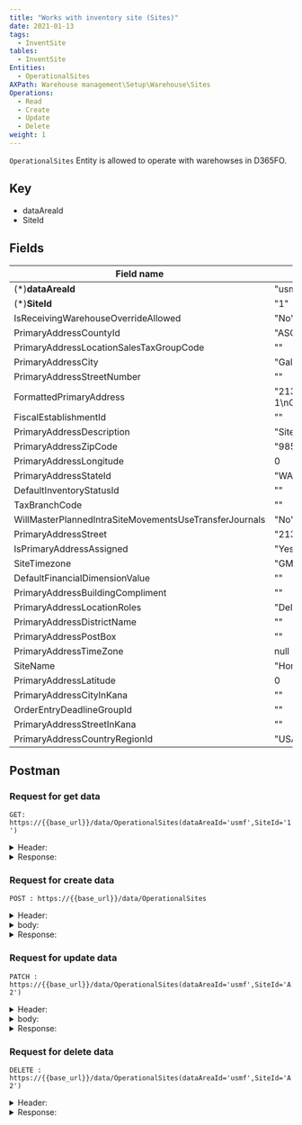 ```yaml
---
title: "Works with inventory site (Sites)"
date: 2021-01-13
tags:
  - InventSite
tables:
  - InventSite
Entities: 
  - OperationalSites
AXPath: Warehouse management\Setup\Warehouse\Sites
Operations:
  - Read
  - Create
  - Update
  - Delete
weight: 1
---
```


`OperationalSites` Entity is allowed to operate with warehowses in D365FO.

## Key

- dataAreaId
- SiteId

## Fields

| Field name                                             | Value example                                    | Description |
| ------------------------------------------------------ | ------------------------------------------------ | ----------- |
| (*)__dataAreaId__                                      | "usmf"                                           |             |
| (*)**SiteId**                                          | "1"                                              |             |
| IsReceivingWarehouseOverrideAllowed                    | "No"                                             |             |
| PrimaryAddressCountyId                                 | "ASOTIN"                                         |             |
| PrimaryAddressLocationSalesTaxGroupCode                | ""                                               |             |
| PrimaryAddressCity                                     | "Galvin"                                         |             |
| PrimaryAddressStreetNumber                             | ""                                               |             |
| FormattedPrimaryAddress                                | "213 South Street Gate 1\nGalvin WA 98544 \nUSA" |             |
| FiscalEstablishmentId                                  | ""                                               |             |
| PrimaryAddressDescription                              | "Site 1"                                         |             |
| PrimaryAddressZipCode                                  | "98544"                                          |             |
| PrimaryAddressLongitude                                | 0                                                |             |
| PrimaryAddressStateId                                  | "WA"                                             |             |
| DefaultInventoryStatusId                               | ""                                               |             |
| TaxBranchCode                                          | ""                                               |             |
| WillMasterPlannedIntraSiteMovementsUseTransferJournals | "No"                                             |             |
| PrimaryAddressStreet                                   | "213 South Street Gate 1"                        |             |
| IsPrimaryAddressAssigned                               | "Yes"                                            |             |
| SiteTimezone                                           | "GMTMINUS0800PACIFICTIME"                        |             |
| DefaultFinancialDimensionValue                         | ""                                               |             |
| PrimaryAddressBuildingCompliment                       | ""                                               |             |
| PrimaryAddressLocationRoles                            | "Delivery"                                       |             |
| PrimaryAddressDistrictName                             | ""                                               |             |
| PrimaryAddressPostBox                                  | ""                                               |             |
| PrimaryAddressTimeZone                                 | null                                             |             |
| SiteName                                               | "Home speakers production"                       |             |
| PrimaryAddressLatitude                                 | 0                                                |             |
| PrimaryAddressCityInKana                               | ""                                               |             |
| OrderEntryDeadlineGroupId                              | ""                                               |             |
| PrimaryAddressStreetInKana                             | ""                                               |             |
| PrimaryAddressCountryRegionId                          | "USA"                                            |             |

## Postman

### Request for get data

`GET: https://{{base_url}}/data/OperationalSites(dataAreaId='usmf',SiteId='1')`

<details>
    <summary>
    Header:
    </summary>

```json
OData-Version:4.0
OData-MaxVersion:4.0
Content-Type:application/json;odata.metadata=minimal
Accept:application/json;odata.metadata=minimal
Accept-Charset:UTF-8
Authorization:Bearer {{token}}
Host:{{base_url}}
```

</details>

<details>
<summary>
Response:
</summary>

```json
{
    "@odata.context": "https://{{base_url}}/data/$metadata#OperationalSites/$entity",
    "@odata.etag": "W/\"JzAsMjI1NjU0MjE2NzY7MCwyMjU2NTQyMTQyNjswLDA7MCwyMjU2NTQyNjk4OSc=\"",
    "dataAreaId": "usmf",
    "SiteId": "1",
    "IsReceivingWarehouseOverrideAllowed": "No",
    "PrimaryAddressCountyId": "ASOTIN",
    "PrimaryAddressLocationSalesTaxGroupCode": "",
    "PrimaryAddressCity": "Galvin",
    "PrimaryAddressStreetNumber": "",
    "FormattedPrimaryAddress": "213 South Street, Gate 1\nGalvin, WA 98544 \nUSA",
    "FiscalEstablishmentId": "",
    "PrimaryAddressDescription": "Site 1",
    "PrimaryAddressZipCode": "98544",
    "PrimaryAddressLongitude": 0,
    "PrimaryAddressStateId": "WA",
    "DefaultInventoryStatusId": "",
    "TaxBranchCode": "",
    "WillMasterPlannedIntraSiteMovementsUseTransferJournals": "No",
    "PrimaryAddressStreet": "213 South Street, Gate 1",
    "IsPrimaryAddressAssigned": "Yes",
    "SiteTimezone": "GMTMINUS0800PACIFICTIME",
    "DefaultFinancialDimensionValue": "",
    "PrimaryAddressBuildingCompliment": "",
    "PrimaryAddressLocationRoles": "Delivery",
    "PrimaryAddressDistrictName": "",
    "PrimaryAddressPostBox": "",
    "PrimaryAddressTimeZone": null,
    "SiteName": "Home speakers production",
    "PrimaryAddressLatitude": 0,
    "PrimaryAddressCityInKana": "",
    "OrderEntryDeadlineGroupId": "",
    "PrimaryAddressStreetInKana": "",
    "PrimaryAddressCountryRegionId": "USA"
}
```

</details>

### Request for create data

`POST : https://{{base_url}}/data/OperationalSites`

<details>
    <summary>
    Header:
    </summary>

```json
OData-Version:4.0
OData-MaxVersion:4.0
Content-Type:application/json;odata.metadata=minimal
Accept:application/json;odata.metadata=minimal
Accept-Charset:UTF-8
Authorization:Bearer {{token}}
Host:{{base_url}}
```

</details>

<details>
    <summary>
    body:
    </summary>

```json
{
    "@odata.type":"#Microsoft.Dynamics.DataEntities.OperationalSite",
    "dataAreaId": "usmf",
    "SiteId": "A2"
}
```

</details>

<details>
    <summary>
    Response:
    </summary>

```json
{
    "@odata.context": "https://{{base_url}}/data/$metadata#OperationalSites/$entity",
    "@odata.etag": "W/\"JzEsNjg3MTk0NzkwMjg7MSw2ODcxOTQ3OTAyOTswLDA7MCwwJw==\"",
    "dataAreaId": "usmf",
    "SiteId": "A2",
    "IsReceivingWarehouseOverrideAllowed": "No",
    "PrimaryAddressCountyId": "",
    "PrimaryAddressLocationSalesTaxGroupCode": "",
    "PrimaryAddressCity": "",
    "PrimaryAddressStreetNumber": "",
    "FormattedPrimaryAddress": "",
    "FiscalEstablishmentId": "",
    "PrimaryAddressDescription": "",
    "PrimaryAddressZipCode": "",
    "PrimaryAddressLongitude": 0,
    "PrimaryAddressStateId": "",
    "DefaultInventoryStatusId": "",
    "TaxBranchCode": "",
    "WillMasterPlannedIntraSiteMovementsUseTransferJournals": "No",
    "PrimaryAddressStreet": "",
    "IsPrimaryAddressAssigned": "No",
    "SiteTimezone": "GMTMINUS0800PACIFICTIME",
    "DefaultFinancialDimensionValue": "",
    "PrimaryAddressBuildingCompliment": "",
    "PrimaryAddressLocationRoles": "",
    "PrimaryAddressDistrictName": "",
    "PrimaryAddressPostBox": "",
    "PrimaryAddressTimeZone": null,
    "SiteName": "",
    "PrimaryAddressLatitude": 0,
    "PrimaryAddressCityInKana": "",
    "OrderEntryDeadlineGroupId": "",
    "PrimaryAddressStreetInKana": "",
    "PrimaryAddressCountryRegionId": ""
}
```

</details>

### Request for update data

`PATCH : https://{{base_url}}/data/OperationalSites(dataAreaId='usmf',SiteId='A2')`

<details>
    <summary>
    Header:
    </summary>

```json
    OData-Version:4.0
    OData-MaxVersion:4.0
    Content-Type:application/json;odata.metadata=minimal
    Accept:application/json;odata.metadata=minimal
    Accept-Charset:UTF-8
    Authorization:Bearer {{token}}
    Host:{{base_url}}
```

</details>

<details>
    <summary>
    body:
    </summary>

```json
{
    "@odata.type":"#Microsoft.Dynamics.DataEntities.OperationalSite",
    "SiteName": "New site name"
}
```

</details>

<details>
    <summary>
    Response:
    </summary>
    Status: 204
</details>

### Request for delete data

`DELETE : https://{{base_url}}/data/OperationalSites(dataAreaId='usmf',SiteId='A2')`

<details>
    <summary>
    Header:
    </summary>

```json
OData-Version:4.0
OData-MaxVersion:4.0
Content-Type:application/json;odata.metadata=minimal
Accept:application/json;odata.metadata=minimal
Accept-Charset:UTF-8
Authorization:Bearer {{token}}
Host:{{base_url}}
```

</details>

<details>
<summary>
Response:
</summary>
Status: 204
</details>
